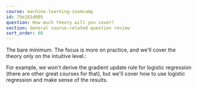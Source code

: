 ```yaml
---
course: machine-learning-zoomcamp
id: 79e181d005
question: How much theory will you cover?
section: General course-related question review
sort_order: 60
---
```


The bare minimum. The focus is more on practice, and we'll cover the theory only on the intuitive level.:

For example, we won't derive the gradient update rule for logistic regression (there are other great courses for that), but we'll cover how to use logistic regression and make sense of the results.

